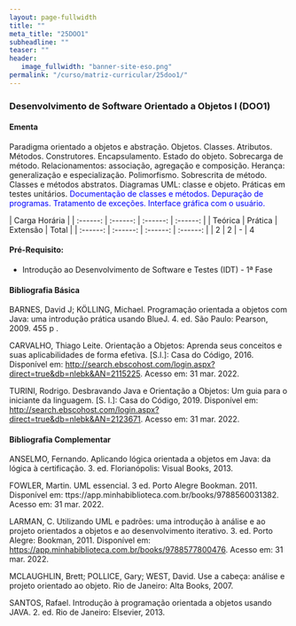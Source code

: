 ```yaml
---
layout: page-fullwidth
title: ""
meta_title: "25DOO1"
subheadline: ""
teaser: ""
header:
   image_fullwidth: "banner-site-eso.png"
permalink: "/curso/matriz-curricular/25doo1/"
---
```


### **Desenvolvimento de Software Orientado a Objetos I (DOO1)**

#### **Ementa**

Paradigma orientado a objetos e abstração. Objetos. Classes. Atributos. Métodos. Construtores. Encapsulamento. Estado do objeto. Sobrecarga de método. Relacionamentos: associação, agregação e composição. Herança: generalização e especialização. Polimorfismo. Sobrescrita de método. Classes e métodos abstratos. Diagramas UML: classe e objeto. Práticas em testes unitários. <class style="color: blue">Documentação de classes e métodos. Depuração de programas. Tratamento de exceções. Interface gráfica com o usuário.</class> 

| Carga Horária | 
| :------: | :------: | :------: | :------: |
| Teórica | Prática | Extensão | Total |
| :------: | :------: | :------: | :------: |
| 2 | 2 | - | 4 

#### **Pré-Requisito:**

- Introdução ao Desenvolvimento de Software e Testes (IDT) - 1ª Fase

#### **Bibliografia Básica** 

BARNES, David J; KÖLLING, Michael. Programação orientada a objetos com Java: uma introdução prática usando BlueJ. 4. ed. São Paulo: Pearson, 2009. 455 p .

CARVALHO, Thiago Leite. Orientação a Objetos: Aprenda seus conceitos e suas aplicabilidades de forma efetiva. [S.l.]: Casa do Código, 2016. Disponível em: http://search.ebscohost.com/login.aspx?direct=true&db=nlebk&AN=2115225. Acesso em: 31 mar. 2022. 

TURINI, Rodrigo. Desbravando Java e Orientação a Objetos: Um guia para o iniciante da linguagem. [S. l.]: Casa do Código, 2019. Disponível em: http://search.ebscohost.com/login.aspx?direct=true&db=nlebk&AN=2123671. Acesso em: 31 mar. 2022. 

#### **Bibliografia Complementar** 

ANSELMO, Fernando. Aplicando lógica orientada a objetos em Java: da lógica à certificação. 3. ed. Florianópolis: Visual Books, 2013. 

FOWLER, Martin. UML essencial. 3 ed. Porto Alegre Bookman. 2011. Disponível em: ttps://app.minhabiblioteca.com.br/books/9788560031382. Acesso em: 31 mar. 2022. 

LARMAN, C. Utilizando UML e padrões: uma introdução à análise e ao projeto orientados a objetos e ao desenvolvimento iterativo. 3. ed. Porto Alegre: Bookman, 2011. Disponível em:  https://app.minhabiblioteca.com.br/books/9788577800476. Acesso em: 31 mar. 2022. 

MCLAUGHLIN, Brett; POLLICE, Gary; WEST, David. Use a cabeça: análise e projeto orientado ao objeto. Rio de Janeiro: Alta Books, 2007. 

SANTOS, Rafael. Introdução à programação orientada a objetos usando JAVA. 2. ed. Rio de Janeiro: Elsevier, 2013. 